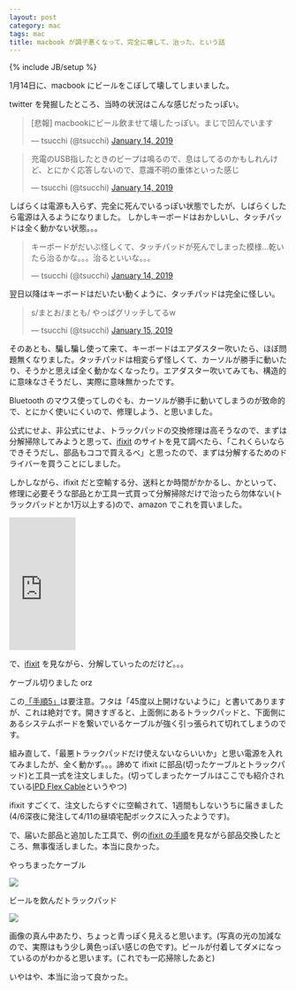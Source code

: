 ```yaml
---
layout: post
category: mac
tags: mac
title: macbook が調子悪くなって、完全に壊して、治った、という話
---
```

{% include JB/setup %}

1月14日に、macbook にビールをこぼして壊してしまいました。

twitter を発掘したところ、当時の状況はこんな感じだったっぽい。

<blockquote class="twitter-tweet"><p lang="ja" dir="ltr">[悲報] macbookにビール飲ませて壊したっぽい。まじで凹んでいます</p>&mdash; tsucchi (@tsucchi) <a href="https://twitter.com/tsucchi/status/1084800504322904065?ref_src=twsrc%5Etfw">January 14, 2019</a></blockquote> <script async src="https://platform.twitter.com/widgets.js" charset="utf-8"></script>

<blockquote class="twitter-tweet"><p lang="ja" dir="ltr">充電のUSB指したときのビープは鳴るので、息はしてるのかもしれんけど、とにかく応答しないので、意識不明の重体といった感じ</p>&mdash; tsucchi (@tsucchi) <a href="https://twitter.com/tsucchi/status/1084802175438446593?ref_src=twsrc%5Etfw">January 14, 2019</a></blockquote> <script async src="https://platform.twitter.com/widgets.js" charset="utf-8"></script>

しばらくは電源も入らず、完全に死んでいるっぽい状態でしたが、しばらくしたら電源は入るようになりました。
しかしキーボードはおかしいし、タッチパッドは全く動かない状態。。。

<blockquote class="twitter-tweet"><p lang="ja" dir="ltr">キーボードがだいぶ怪しくて、タッチパッドが死んでしまった模様...乾いたら治るかな。。。治るといいな。。。</p>&mdash; tsucchi (@tsucchi) <a href="https://twitter.com/tsucchi/status/1084814348634091520?ref_src=twsrc%5Etfw">January 14, 2019</a></blockquote> <script async src="https://platform.twitter.com/widgets.js" charset="utf-8"></script>

翌日以降はキーボードはだいたい動くように、タッチパッドは完全に怪しい。

<blockquote class="twitter-tweet"><p lang="ja" dir="ltr">s/まとお/まとも/ やっぱグリッチしてるw</p>&mdash; tsucchi (@tsucchi) <a href="https://twitter.com/tsucchi/status/1085005307695194113?ref_src=twsrc%5Etfw">January 15, 2019</a></blockquote> <script async src="https://platform.twitter.com/widgets.js" charset="utf-8"></script>

そのあとも、騙し騙し使って来て、キーボードはエアダスター吹いたら、ほぼ問題無くなりました。タッチパッドは相変らず怪しくて、カーソルが勝手に動いたり、そうかと思えば全く動かなくなったり。エアダスター吹いてみても、構造的に意味なさそうだし、実際に意味無かったです。

Bluetooth のマウス使ってしのぐも、カーソルが勝手に動いてしまうのが致命的で、とにかく使いにくいので、修理しよう、と思いました。


公式にせよ、非公式にせよ、トラックパッドの交換修理は高そうなので、まずは分解掃除してみようと思って、[ifixit](https://jp.ifixit.com/Guide/Retina+MacBook+2017+Trackpad+Assembly+Replacement/104470) のサイトを見て調べたら、「これくらいならできそうだし、部品もココで買えるべ」と思ったので、まずは分解するためのドライバーを買うことにしました。

しかしながら、ifixit だと空輸する分、送料とか時間がかかるし、かといって、修理に必要そうな部品とか工具一式買って分解掃除だけで治ったら勿体ない(トラックパッドとか1万以上する)ので、amazon でこれを買いました。

<iframe style="width:120px;height:240px;" marginwidth="0" marginheight="0" scrolling="no" frameborder="0" src="https://rcm-fe.amazon-adsystem.com/e/cm?ref=qf_sp_asin_til&t=tsucchisblog-22&m=amazon&o=9&p=8&l=as1&IS2=1&detail=1&asins=B075GHTC74&linkId=651627753902c7a014f9862b946e9213&bc1=000000&lt1=_blank&fc1=333333&lc1=0066c0&bg1=ffffff&f=ifr">
</iframe>

で、[ifixit](https://jp.ifixit.com/Guide/Retina+MacBook+2017+Trackpad+Assembly+Replacement/104470) を見ながら、分解していったのだけど。。。

ケーブル切りました orz

この[「手順5」](https://jp.ifixit.com/Guide/Retina+MacBook+2017+Trackpad+Assembly+Replacement/104470#s20821)は要注意。フタは「45度以上開けないように」と書いてありますが、これは絶対です。開きすぎると、上面側にあるトラックパッドと、下面側にあるシステムボードを繋いでいるケーブルが強く引っ張られて切れてしまうのです。

組み直して、「最悪トラックパッドだけ使えないならいいか」と思い電源を入れてみましたが、全く動かず。。。諦めて ifixit に部品(切ったケーブルとトラックパッド)と工具一式を注文しました。(切ってしまったケーブルはここでも紹介されている[IPD Flex Cable](https://jp.ifixit.com/Store/Mac/MacBook-12-Inch-Retina-Early-2016-2017-IPD-Flex-Cable/IF301-019?o=1)というやつ)

ifixit すごくて、注文したらすぐに空輸されて、1週間もしないうちに届きました(4/6深夜に発注して4/11の昼頃宅配ボックスに入ったようです)。

で、届いた部品と追加した工具で、例の[ifixit の手順](https://jp.ifixit.com/Guide/Retina+MacBook+2017+Trackpad+Assembly+Replacement/104470)を見ながら部品交換したところ、無事復活しました。本当に良かった。

やっちまったケーブル

<img src="https://lh3.googleusercontent.com/z4ZuQ3E1s4aiUEnVbBiY5MulT9tK355iO--WPHnv0Hc9LT1gldezLlg_pjguvX7esJwreNfyuNzDOwWAXbyEOKxvjqk7DJHHZL1PhsfNDfTxJafKAcY24WVwEdx50F3IFbA6RXdixU8DSUh1BY2SEdSVQ-MthtEiJmswVWuXrTTKC35wGC29MAujE2rqd4J40WM5sOAb4pB_tmjLXQlYX2RHLCUN6n3vAnitgt42wTXpjF9tPVsHU2xpb6NNF6VTviyw_ao5T3WUDR3auj0_DMS-F7yi8GBQk-OYv3wT02k_tfiC-Xvn-OXdquKH25K2LRpSFq1xhZ_Q40V-qb-7hAKcifcWiLTxlWrEUA_eq8kLczvyyMd3uisTdeO_-YWHLsr7AEKzd4KW3QG1Zn3lIBA5zkLJ6E9oHZGiWKHC-1_P9D99NiZihBy63p6V30wEIROjeHa_1CIsYV2I6dRg-69Nsdh_0FbVOUoUOWa8X5byWuL-DsxzneOmzmKYGRcLJpykPY0CU5cop_3orNrl-HNbcFGmdi2_ryeGQtar4WX4JOJ1TXAvwZR8I1ga_9fRZgstsXw3t8qHAfDdqoZw4LxMtBBe5hVSI7gT1QvUHA3Q05Oco2vO8FRoVwB4RQGKMWnZqDw8VnXZPvcMtVamv01KBcNRyRhDhNSrPAnnhMv2jUPVZTCq29nbNkBUVaXEfeQxoKOP42m7N1RxGxBLju-0=w1440-h720-no">

ビールを飲んだトラックパッド

<img src="https://lh3.googleusercontent.com/ZXPYYjTZl_3UHRFJxvKOXko7yiLyTEYmXd-xBAR4_1K3d9n3ePfczUF23cXMhTR90rD6q3vDTcKFbas6WER7GeNCpAnEsVLux43Ht1R8VxDeNOl-APkmFEowK7xNQ9pEgMPdHjqqtcqb_NPTompBjCLczAMeYH65pdGPD3-bRAmGED84s--gRdle5GMi_vSCevPF3w9BX4XviavQj1lokejiOAVMTYuOLgSJzzoqwsPdYl-gi6SyqpqyghNbyoOxCl3tV7xyj3SMvWDxHH4FzvsYBwiVwWOU5NEEMrx95Btkcfs2zrZ1v8fdeMuB708x-Dz4PdKmrkjWiqc08Xk2gp5XcxmZyhohCzMY2ToAuNjsilQePzGlZXHKu7V1eI9j0wVRtjRusQGx4DBa7ylt8s342RtswvXKXoy1X3C0vg6rnmwg7ICrl_rp6SXxkk9KaOqAmk0hRIhYJslB4U9s_9j01ApMguyi9G03QvyCp-7tljn88ccbxSIVBMOUvuPAI383FhlBxN_Ba4r87guNg5XFnWAhebHlBlGHTaQyrGIeX42R3spkmjsAsaN4vZwZPxqQQbBZwmGdh0urlzjsAnDHN7YjtCpEs4WHgdcytfUtMYKOYfeoRanUcpXaSo1yD-xCsEIvcqusi-WQaQFn45O7PB73sZbEFAWc0RECJ4lXp6c-vn3m_2OZm498pu0RmgSRRQl4MH9JYNyWcvFZ44U2=w1440-h720-no">

画像の真ん中あたり、ちょっと青っぽく見えると思います。(写真の光の加減なので、実際はもう少し黄色っぽい感じの色です)。ビールが付着してダメになっているのがわかると思います。(これでも一応掃除したあと)

いやはや、本当に治って良かった。
